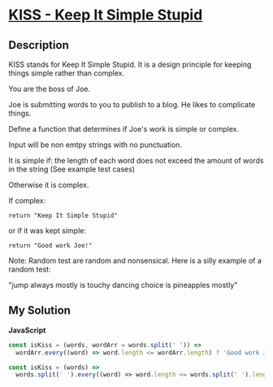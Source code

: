# [KISS - Keep It Simple Stupid](https://www.codewars.com/kata/57eeb8cc5f79f6465a0015c1)

## Description

KISS stands for Keep It Simple Stupid. It is a design principle for keeping things simple rather than complex.

You are the boss of Joe.

Joe is submitting words to you to publish to a blog. He likes to complicate things.

Define a function that determines if Joe's work is simple or complex.

Input will be non emtpy strings with no punctuation.

It is simple if: the length of each word does not exceed the amount of words in the string (See example test cases)

Otherwise it is complex.

If complex:

```
return "Keep It Simple Stupid"
```

or if it was kept simple:

```
return "Good work Joe!"
```

Note: Random test are random and nonsensical. Here is a silly example of a random test:

"jump always mostly is touchy dancing choice is pineapples mostly"

## My Solution

**JavaScript**

```js
const isKiss = (words, wordArr = words.split(' ')) =>
  wordArr.every((word) => word.length <= wordArr.length) ? 'Good work Joe!' : 'Keep It Simple Stupid';
```

```js
const isKiss = (words) =>
  words.split(' ').every((word) => word.length <= words.split(' ').length) ? 'Good work Joe!' : 'Keep It Simple Stupid';
```
